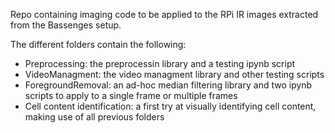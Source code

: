 Repo containing imaging code to be applied to the RPi IR images extracted from the Bassenges setup.

The different folders contain the following:
- Preprocessing: the preprocessin library and a testing ipynb script
- VideoManagment: the video managment library and other testing scripts
- ForegroundRemoval: an ad-hoc median filtering library and two ipynb scripts to apply to a single frame or multiple frames
- Cell content identification: a first try at visually identifying cell content, making use of all previous folders 